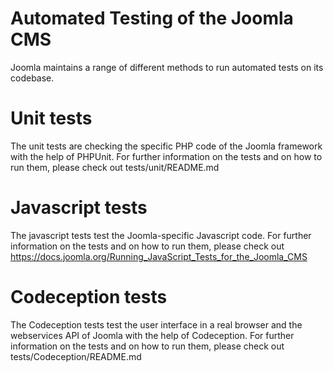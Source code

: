 Automated Testing of the Joomla CMS
==========

Joomla maintains a range of different methods to run automated tests on its codebase.

Unit tests
==========
The unit tests are checking the specific PHP code of the Joomla framework with the help of PHPUnit. For further information on the tests and on how to run them, please check out tests/unit/README.md

Javascript tests
==========
The javascript tests test the Joomla-specific Javascript code. For further information on the tests and on how to run them, please check out https://docs.joomla.org/Running_JavaScript_Tests_for_the_Joomla_CMS

Codeception tests
==========
The Codeception tests test the user interface in a real browser and the webservices API of Joomla with the help of Codeception. For further information on the tests and on how to run them, please check out tests/Codeception/README.md